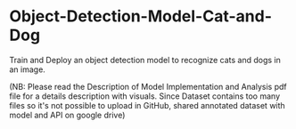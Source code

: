 # Object-Detection-Model-Cat-and-Dog
Train and Deploy an object detection model to recognize cats and dogs in an image.
     
   (NB: Please read the Description of Model Implementation and Analysis pdf file for a details description with visuals. Since Dataset contains too many files so it's not possible to upload in GitHub, shared annotated dataset with model and API on google drive)

